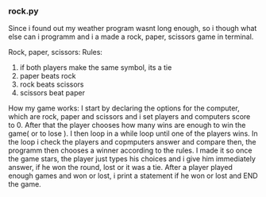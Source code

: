 ### rock.py

Since i found out my weather program wasnt long enough, so i though what else can i programm and i a made a rock, paper, scissors game in terminal.

Rock, paper, scissors:
Rules:
1. if both players make the same symbol, its a tie
2. paper beats rock
3. rock beats scissors
4. scissors beat paper

How my game works:
I start by declaring the options for the computer, which are rock, paper and scissors and i set players and computers score to 0. After that the player chooses how many wins are enough to win the game( or to lose ). I then loop in a while loop until one of the players wins. In the loop i check the players and copmputers answer and compare then, the programm then chooses a winner according to the rules. I made it so once the game stars, the player just types his choices and i give him immediately answer, if he won the round, lost or it was a tie. After a player played enough games and won or lost, i print a statement if he won or lost and END the game.